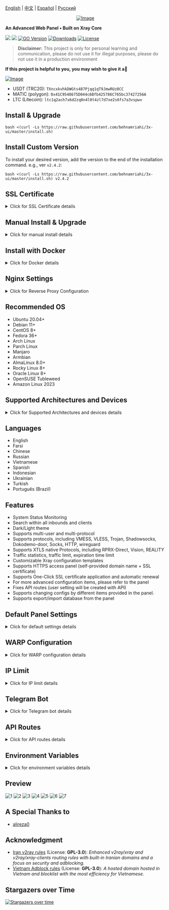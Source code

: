 [English](/README.md) | [中文](/README.zh_CN.md) | [Español](/README.es_ES.md) | [Русский](/README.ru_RU.md)

<p align="center"><a href="#"><img src="./media/3X-UI.png" alt="Image"></a></p>

**An Advanced Web Panel • Built on Xray Core**

[![](https://img.shields.io/github/v/release/behnamriahi/3x-ui.svg)](https://github.com/behnamriahi/3x-ui/releases)
[![](https://img.shields.io/github/actions/workflow/status/behnamriahi/3x-ui/release.yml.svg)](#)
[![GO Version](https://img.shields.io/github/go-mod/go-version/behnamriahi/3x-ui.svg)](#)
[![Downloads](https://img.shields.io/github/downloads/behnamriahi/3x-ui/total.svg)](#)
[![License](https://img.shields.io/badge/license-GPL%20V3-blue.svg?longCache=true)](https://www.gnu.org/licenses/gpl-3.0.en.html)

> **Disclaimer:** This project is only for personal learning and communication, please do not use it for illegal purposes, please do not use it in a production environment

**If this project is helpful to you, you may wish to give it a**:star2:

<p align="left">
  <a href="https://buymeacoffee.com/behnamriahi" target="_blank">
    <img src="./media/buymeacoffe.png" alt="Image">
  </a>
</p>

- USDT (TRC20): `TXncxkvhkDWGts487Pjqq1qT9JmwRUz8CC`
- MATIC (polygon): `0x41C9548675D044c6Bfb425786C765bc37427256A`
- LTC (Litecoin): `ltc1q2ach7x6d2zq0n4l0t4zl7d7xe2s6fs7a3vspwv`

## Install & Upgrade

```
bash <(curl -Ls https://raw.githubusercontent.com/behnamriahi/3x-ui/master/install.sh)
```

## Install Custom Version

To install your desired version, add the version to the end of the installation command. e.g., ver `v2.4.2`:

```
bash <(curl -Ls https://raw.githubusercontent.com/behnamriahi/3x-ui/master/install.sh) v2.4.2
```

## SSL Certificate

<details>
  <summary>Click for SSL Certificate details</summary>

### ACME

To manage SSL certificates using ACME:

1. Ensure your domain is correctly resolved to the server.
2. Run the `x-ui` command in the terminal, then choose `SSL Certificate Management`.
3. You will be presented with the following options:

   - **Get SSL:** Obtain SSL certificates.
   - **Revoke:** Revoke existing SSL certificates.
   - **Force Renew:** Force renewal of SSL certificates.

### Certbot

To install and use Certbot:

```sh
apt-get install certbot -y
certbot certonly --standalone --agree-tos --register-unsafely-without-email -d yourdomain.com
certbot renew --dry-run
```

### Cloudflare

The management script includes a built-in SSL certificate application for Cloudflare. To use this script to apply for a certificate, you need the following:

- Cloudflare registered email
- Cloudflare Global API Key
- The domain name must be resolved to the current server through Cloudflare

**How to get the Cloudflare Global API Key:**

1. Run the `x-ui` command in the terminal, then choose `Cloudflare SSL Certificate`.
2. Visit the link: [Cloudflare API Tokens](https://dash.cloudflare.com/profile/api-tokens).
3. Click on "View Global API Key" (see the screenshot below):
   ![](media/APIKey1.PNG)
4. You may need to re-authenticate your account. After that, the API Key will be shown (see the screenshot below):
   ![](media/APIKey2.png)

When using, just enter your `domain name`, `email`, and `API KEY`. The diagram is as follows:
   ![](media/DetailEnter.png)


</details>

## Manual Install & Upgrade

<details>
  <summary>Click for manual install details</summary>

#### Usage

1. To download the latest version of the compressed package directly to your server, run the following command:

```sh
ARCH=$(uname -m)
case "${ARCH}" in
  x86_64 | x64 | amd64) XUI_ARCH="amd64" ;;
  i*86 | x86) XUI_ARCH="386" ;;
  armv8* | armv8 | arm64 | aarch64) XUI_ARCH="arm64" ;;
  armv7* | armv7) XUI_ARCH="armv7" ;;
  armv6* | armv6) XUI_ARCH="armv6" ;;
  armv5* | armv5) XUI_ARCH="armv5" ;;
  s390x) echo 's390x' ;;
  *) XUI_ARCH="amd64" ;;
esac


wget https://github.com/behnamriahi/3x-ui/releases/latest/download/x-ui-linux-${XUI_ARCH}.tar.gz
```

2. Once the compressed package is downloaded, execute the following commands to install or upgrade x-ui:

```sh
ARCH=$(uname -m)
case "${ARCH}" in
  x86_64 | x64 | amd64) XUI_ARCH="amd64" ;;
  i*86 | x86) XUI_ARCH="386" ;;
  armv8* | armv8 | arm64 | aarch64) XUI_ARCH="arm64" ;;
  armv7* | armv7) XUI_ARCH="armv7" ;;
  armv6* | armv6) XUI_ARCH="armv6" ;;
  armv5* | armv5) XUI_ARCH="armv5" ;;
  s390x) echo 's390x' ;;
  *) XUI_ARCH="amd64" ;;
esac

cd /root/
rm -rf x-ui/ /usr/local/x-ui/ /usr/bin/x-ui
tar zxvf x-ui-linux-${XUI_ARCH}.tar.gz
chmod +x x-ui/x-ui x-ui/bin/xray-linux-* x-ui/x-ui.sh
cp x-ui/x-ui.sh /usr/bin/x-ui
cp -f x-ui/x-ui.service /etc/systemd/system/
mv x-ui/ /usr/local/
systemctl daemon-reload
systemctl enable x-ui
systemctl restart x-ui
```

</details>

## Install with Docker

<details>
  <summary>Click for Docker details</summary>

#### Usage

1. **Install Docker:**

   ```sh
   bash <(curl -sSL https://get.docker.com)
   ```

2. **Clone the Project Repository:**

   ```sh
   git clone https://github.com/behnamriahi/3x-ui.git
   cd 3x-ui
   ```

3. **Start the Service:**

   ```sh
   docker compose up -d
   ```

  Add ```--pull always``` flag to make docker automatically recreate container if a newer image is pulled. See https://docs.docker.com/reference/cli/docker/container/run/#pull for more info.

   **OR**

   ```sh
   docker run -itd \
      -e XRAY_VMESS_AEAD_FORCED=false \
      -v $PWD/db/:/etc/x-ui/ \
      -v $PWD/cert/:/root/cert/ \
      --network=host \
      --restart=unless-stopped \
      --name 3x-ui \
      ghcr.io/behnamriahi/3x-ui:latest
   ```

4. **Update to the Latest Version:**

   ```sh
   cd 3x-ui
   docker compose down
   docker compose pull 3x-ui
   docker compose up -d
   ```

5. **Remove 3x-ui from Docker:**

   ```sh
   docker stop 3x-ui
   docker rm 3x-ui
   cd --
   rm -r 3x-ui
   ```

</details>

## Nginx Settings
<details>
  <summary>Click for Reverse Proxy Configuration</summary>

#### Nginx Reverse Proxy
```nginx
location / {
    proxy_set_header X-Forwarded-For $proxy_add_x_forwarded_for;
    proxy_set_header X-Forwarded-Proto $scheme;
    proxy_set_header Host $http_host;
    proxy_set_header X-Real-IP $remote_addr;
    proxy_set_header Range $http_range;
    proxy_set_header If-Range $http_if_range; 
    proxy_redirect off;
    proxy_pass http://127.0.0.1:2053;
}
```

#### Nginx sub-path
- Ensure that the "URI Path" in the `/sub` panel settings is the same.
- The `url` in the panel settings needs to end with `/`.   

```nginx
location /sub {
    proxy_set_header X-Forwarded-For $proxy_add_x_forwarded_for;
    proxy_set_header X-Forwarded-Proto $scheme;
    proxy_set_header Host $http_host;
    proxy_set_header X-Real-IP $remote_addr;
    proxy_set_header Range $http_range;
    proxy_set_header If-Range $http_if_range; 
    proxy_redirect off;
    proxy_pass http://127.0.0.1:2053;
}
```
</details>

## Recommended OS

- Ubuntu 20.04+
- Debian 11+
- CentOS 8+
- Fedora 36+
- Arch Linux
- Parch Linux
- Manjaro
- Armbian
- AlmaLinux 8.0+
- Rocky Linux 8+
- Oracle Linux 8+
- OpenSUSE Tubleweed
- Amazon Linux 2023

## Supported Architectures and Devices

<details>
  <summary>Click for Supported Architectures and devices details</summary>

Our platform offers compatibility with a diverse range of architectures and devices, ensuring flexibility across various computing environments. The following are key architectures that we support:

- **amd64**: This prevalent architecture is the standard for personal computers and servers, accommodating most modern operating systems seamlessly.

- **x86 / i386**: Widely adopted in desktop and laptop computers, this architecture enjoys broad support from numerous operating systems and applications, including but not limited to Windows, macOS, and Linux systems.

- **armv8 / arm64 / aarch64**: Tailored for contemporary mobile and embedded devices, such as smartphones and tablets, this architecture is exemplified by devices like Raspberry Pi 4, Raspberry Pi 3, Raspberry Pi Zero 2/Zero 2 W, Orange Pi 3 LTS, and more.

- **armv7 / arm / arm32**: Serving as the architecture for older mobile and embedded devices, it remains widely utilized in devices like Orange Pi Zero LTS, Orange Pi PC Plus, Raspberry Pi 2, among others.

- **armv6 / arm / arm32**: Geared towards very old embedded devices, this architecture, while less prevalent, is still in use. Devices such as Raspberry Pi 1, Raspberry Pi Zero/Zero W, rely on this architecture.

- **armv5 / arm / arm32**: An older architecture primarily associated with early embedded systems, it is less common today but may still be found in legacy devices like early Raspberry Pi versions and some older smartphones.

- **s390x**: This architecture is commonly used in IBM mainframe computers and offers high performance and reliability for enterprise workloads.
</details>

## Languages

- English
- Farsi
- Chinese
- Russian
- Vietnamese
- Spanish
- Indonesian
- Ukrainian
- Turkish
- Português (Brazil)


## Features

- System Status Monitoring
- Search within all inbounds and clients
- Dark/Light theme
- Supports multi-user and multi-protocol
- Supports protocols, including VMESS, VLESS, Trojan, Shadowsocks, Dokodemo-door, Socks, HTTP, wireguard
- Supports XTLS native Protocols, including RPRX-Direct, Vision, REALITY
- Traffic statistics, traffic limit, expiration time limit
- Customizable Xray configuration templates
- Supports HTTPS access panel (self-provided domain name + SSL certificate)
- Supports One-Click SSL certificate application and automatic renewal
- For more advanced configuration items, please refer to the panel
- Fixes API routes (user setting will be created with API)
- Supports changing configs by different items provided in the panel.
- Supports export/import database from the panel


## Default Panel Settings

<details>
  <summary>Click for default settings details</summary>

### Username & Password & webbasepath:

  These will be generated randomly if you skip modifying them.

  - **Port:** the default port for panel is `2053`

### Database Management:

  You can conveniently perform database Backups and Restores directly from the panel.

- **Database Path:**
  - `/etc/x-ui/x-ui.db`


### Web Base Path

1. **Reset Web Base Path:**
   - Open your terminal.
   - Run the `x-ui` command.
   - Select the option to `Reset Web Base Path`.

2. **Generate or Customize Path:**
   - The path will be randomly generated, or you can enter a custom path.

3. **View Current Settings:**
   - To view your current settings, use the `x-ui settings` command in the terminal or `View Current Settings` in `x-ui`

### Security Recommendation:
- For enhanced security, use a long, random word in your URL structure.

**Examples:**
- `http://ip:port/*webbasepath*/panel`
- `http://domain:port/*webbasepath*/panel`

</details>

## WARP Configuration

<details>
  <summary>Click for WARP configuration details</summary>

#### Usage

**For versions `v2.1.0` and later:**

WARP is built-in, and no additional installation is required. Simply turn on the necessary configuration in the panel.

</details>

## IP Limit

<details>
  <summary>Click for IP limit details</summary>

#### Usage

**Note:** IP Limit won't work correctly when using IP Tunnel.

- **For versions up to `v1.6.1`:**
  - The IP limit is built-in to the panel

**For versions `v1.7.0` and newer:**

To enable the IP Limit functionality, you need to install `fail2ban` and its required files by following these steps:

1. Run the `x-ui` command in the terminal, then choose `IP Limit Management`.
2. You will see the following options:

   - **Change Ban Duration:** Adjust the duration of bans.
   - **Unban Everyone:** Lift all current bans.
   - **Check Logs:** Review the logs.
   - **Fail2ban Status:** Check the status of `fail2ban`.
   - **Restart Fail2ban:** Restart the `fail2ban` service.
   - **Uninstall Fail2ban:** Uninstall Fail2ban with configuration.

3. Add a path for the access log on the panel by setting `Xray Configs/log/Access log` to `./access.log` then save and restart xray.

- **For versions before `v2.1.3`:**
  - You need to set the access log path manually in your Xray configuration:

    ```sh
    "log": {
      "access": "./access.log",
      "dnsLog": false,
      "loglevel": "warning"
    },
    ```

- **For versions `v2.1.3` and newer:**
  - There is an option for configuring `access.log` directly from the panel.

</details>

## Telegram Bot

<details>
  <summary>Click for Telegram bot details</summary>

#### Usage

The web panel supports daily traffic, panel login, database backup, system status, client info, and other notification and functions through the Telegram Bot. To use the bot, you need to set the bot-related parameters in the panel, including:

- Telegram Token
- Admin Chat ID(s)
- Notification Time (in cron syntax)
- Expiration Date Notification
- Traffic Cap Notification
- Database Backup
- CPU Load Notification


**Reference syntax:**

- `30 \* \* \* \* \*` - Notify at the 30s of each point
- `0 \*/10 \* \* \* \*` - Notify at the first second of each 10 minutes
- `@hourly` - Hourly notification
- `@daily` - Daily notification (00:00 in the morning)
- `@weekly` - weekly notification
- `@every 8h` - Notify every 8 hours

### Telegram Bot Features

- Report periodic
- Login notification
- CPU threshold notification
- Threshold for Expiration time and Traffic to report in advance
- Support client report menu if client's telegram username added to the user's configurations
- Support telegram traffic report searched with UUID (VMESS/VLESS) or Password (TROJAN) - anonymously
- Menu-based bot
- Search client by email (only admin)
- Check all inbounds
- Check server status
- Check depleted users
- Receive backup by request and in periodic reports
- Multi-language bot

### Setting up Telegram bot

- Start [Botfather](https://t.me/BotFather) in your Telegram account:
    ![Botfather](./media/botfather.png)

- Create a new Bot using /newbot command: It will ask you 2 questions, A name and a username for your bot. Note that the username has to end with the word "bot".
    ![Create new bot](./media/newbot.png)

- Start the bot you've just created. You can find the link to your bot here.
    ![token](./media/token.png)

- Enter your panel and config Telegram bot settings like below:
![Panel Config](./media/panel-bot-config.png)

Enter your bot token in input field number 3.
Enter the user ID in input field number 4. The Telegram accounts with this id will be the bot admin. (You can enter more than one, Just separate them with ,)

- How to get Telegram user ID? Use this [bot](https://t.me/useridinfobot), Start the bot and it will give you the Telegram user ID.
![User ID](./media/user-id.png)

</details>

## API Routes

<details>
  <summary>Click for API routes details</summary>

#### Usage

- `/login` with `POST` user data: `{username: '', password: ''}` for login
- `/panel/api/inbounds` base for following actions:

| Method | Path                               | Action                                      |
| :----: | ---------------------------------- | ------------------------------------------- |
| `GET`  | `"/list"`                          | Get all inbounds                            |
| `GET`  | `"/get/:id"`                       | Get inbound with inbound.id                 |
| `GET`  | `"/getClientTraffics/:email"`      | Get Client Traffics with email              |
| `GET`  | `"/getClientTrafficsById/:id"`     | Get client's traffic By ID |
| `GET`  | `"/createbackup"`                  | Telegram bot sends backup to admins         |
| `POST` | `"/add"`                           | Add inbound                                 |
| `POST` | `"/del/:id"`                       | Delete Inbound                              |
| `POST` | `"/update/:id"`                    | Update Inbound                              |
| `POST` | `"/clientIps/:email"`              | Client Ip address                           |
| `POST` | `"/clearClientIps/:email"`         | Clear Client Ip address                     |
| `POST` | `"/addClient"`                     | Add Client to inbound                       |
| `POST` | `"/:id/delClient/:clientId"`       | Delete Client by clientId\*                 |
| `POST` | `"/updateClient/:clientId"`        | Update Client by clientId\*                 |
| `POST` | `"/:id/resetClientTraffic/:email"` | Reset Client's Traffic                      |
| `POST` | `"/resetAllTraffics"`              | Reset traffics of all inbounds              |
| `POST` | `"/resetAllClientTraffics/:id"`    | Reset traffics of all clients in an inbound |
| `POST` | `"/delDepletedClients/:id"`        | Delete inbound depleted clients (-1: all)   |
| `POST` | `"/onlines"`                       | Get Online users ( list of emails )         |

\*- The field `clientId` should be filled by:

- `client.id` for VMESS and VLESS
- `client.password` for TROJAN
- `client.email` for Shadowsocks


- [API Documentation](https://documenter.getpostman.com/view/16802678/2s9YkgD5jm)
- [<img src="https://run.pstmn.io/button.svg" alt="Run In Postman" style="width: 128px; height: 32px;">](https://app.getpostman.com/run-collection/16802678-1a4c9270-ac77-40ed-959a-7aa56dc4a415?action=collection%2Ffork&source=rip_markdown&collection-url=entityId%3D16802678-1a4c9270-ac77-40ed-959a-7aa56dc4a415%26entityType%3Dcollection%26workspaceId%3D2cd38c01-c851-4a15-a972-f181c23359d9)
</details>

## Environment Variables

<details>
  <summary>Click for environment variables details</summary>

#### Usage

| Variable       |                      Type                      | Default       |
| -------------- | :--------------------------------------------: | :------------ |
| XUI_LOG_LEVEL  | `"debug"` \| `"info"` \| `"warn"` \| `"error"` | `"info"`      |
| XUI_DEBUG      |                   `boolean`                    | `false`       |
| XUI_BIN_FOLDER |                    `string`                    | `"bin"`       |
| XUI_DB_FOLDER  |                    `string`                    | `"/etc/x-ui"` |
| XUI_LOG_FOLDER |                    `string`                    | `"/var/log"`  |

Example:

```sh
XUI_BIN_FOLDER="bin" XUI_DB_FOLDER="/etc/x-ui" go build main.go
```

</details>

## Preview

![1](./media/1.png)
![2](./media/2.png)
![3](./media/3.png)
![4](./media/4.png)
![5](./media/5.png)
![6](./media/6.png)
![7](./media/7.png)

## A Special Thanks to

- [alireza0](https://github.com/alireza0/)

## Acknowledgment

- [Iran v2ray rules](https://github.com/chocolate4u/Iran-v2ray-rules) (License: **GPL-3.0**): _Enhanced v2ray/xray and v2ray/xray-clients routing rules with built-in Iranian domains and a focus on security and adblocking._
- [Vietnam Adblock rules](https://github.com/vuong2023/vn-v2ray-rules) (License: **GPL-3.0**): _A hosted domain hosted in Vietnam and blocklist with the most efficiency for Vietnamese._

## Stargazers over Time

[![Stargazers over time](https://starchart.cc/behnamriahi/3x-ui.svg)](https://starchart.cc/behnamriahi/3x-ui)
